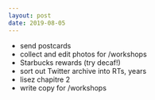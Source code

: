 ```yaml
---
layout: post
date: 2019-08-05
---
```


- send postcards
- collect and edit photos for /workshops
- Starbucks rewards (try decaf!)
- sort out Twitter archive into RTs, years
- lisez chapitre 2
- write copy for /workshops
